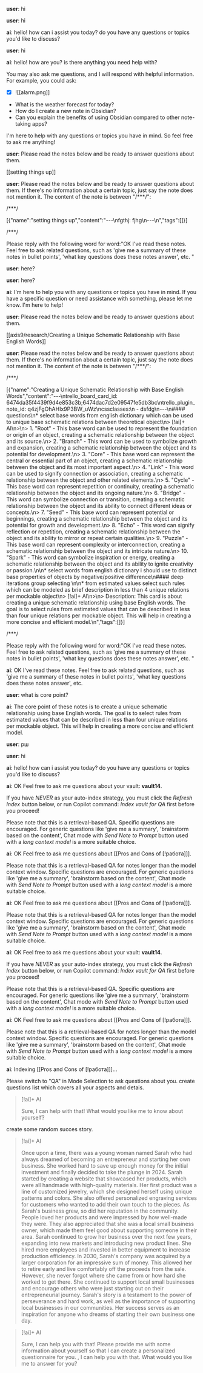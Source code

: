 **user**: hi

**user**: hi

**ai**: hello! how can i assist you today? do you have any questions or topics you'd like to discuss?

**user**: hi

**ai**: hello! how are you? is there anything you need help with?

You may also ask me questions, and I will respond with helpful information. For example, you could ask:
- [x] ![[alarm.png]]
* What is the weather forecast for today?
* How do I create a new note in Obsidian?
* Can you explain the benefits of using Obsidian compared to other note-taking apps?

I'm here to help with any questions or topics you have in mind. So feel free to ask me anything!

**user**: Please read the notes below and be ready to answer questions about them. 

[[setting things up]]

**user**: Please read the notes below and be ready to answer questions about them. If there's no information about a certain topic, just say the note does not mention it. The content of the note is between "/***/":

/***/

[{"name":"setting things up","content":"---\nfgthj: fjhg\n---\n","tags":[]}]

/***/

Please reply with the following word for word:"OK I've read these notes. Feel free to ask related questions, such as 'give me a summary of these notes in bullet points', 'what key questions does these notes answer', etc. "


**user**: here?

**user**: here?

**ai**: 
I'm here to help you with any questions or topics you have in mind. If you have a specific question or need assistance with something, please let me know. I'm here to help!

**user**: Please read the notes below and be ready to answer questions about them. 

[[axis9/research/Creating a Unique Schematic Relationship with Base English Words]]

**user**: Please read the notes below and be ready to answer questions about them. If there's no information about a certain topic, just say the note does not mention it. The content of the note is between "/***/":

/***/

[{"name":"Creating a Unique Schematic Relationship with Base English Words","content":"---\ntrello_board_card_id: 6474da35f4439f9d4e853c3b;6474dac7d2e09547fe5db3bc\ntrello_plugin_note_id: q4zjFgOhAHIx9P3BW_uWz\ncssclasses:\n  - dsfdg\n---\n#### questions\n* select base words from english dictionary which can be used to unique base schematic relations between theoretical object\n> [!ai]+ AI\n>\n> 1. \"Root\" - This base word can be used to represent the foundation or origin of an object, creating a schematic relationship between the object and its source.\n> 2. \"Branch\" - This word can be used to symbolize growth and expansion, creating a schematic relationship between the object and its potential for development.\n> 3. \"Core\" - This base word can represent the central or essential part of an object, creating a schematic relationship between the object and its most important aspect.\n> 4. \"Link\" - This word can be used to signify connection or association, creating a schematic relationship between the object and other related elements.\n> 5. \"Cycle\" - This base word can represent repetition or continuity, creating a schematic relationship between the object and its ongoing nature.\n> 6. \"Bridge\" - This word can symbolize connection or transition, creating a schematic relationship between the object and its ability to connect different ideas or concepts.\n> 7. \"Seed\" - This base word can represent potential or beginnings, creating a schematic relationship between the object and its potential for growth and development.\n> 8. \"Echo\" - This word can signify reflection or repetition, creating a schematic relationship between the object and its ability to mirror or repeat certain qualities.\n> 9. \"Puzzle\" - This base word can represent complexity or interconnection, creating a schematic relationship between the object and its intricate nature.\n> 10. \"Spark\" - This word can symbolize inspiration or energy, creating a schematic relationship between the object and its ability to ignite creativity or passion.\n\n* select words from english dictionary i should use to distinct base properties of objects by negative/positive difference\n#### deep iterations group selecting \n\n* from estimated values select such rules which can be modeled as brief description in less than 4 unique relations per mockable object\n> [!ai]+ AI\n>\n> Description: This card is about creating a unique schematic relationship using base English words. The goal is to select rules from estimated values that can be described in less than four unique relations per mockable object. This will help in creating a more concise and efficient model.\n","tags":[]}]

/***/

Please reply with the following word for word:"OK I've read these notes. Feel free to ask related questions, such as 'give me a summary of these notes in bullet points', 'what key questions does these notes answer', etc. "


**ai**:  OK I've read these notes. Feel free to ask related questions, such as 'give me a summary of these notes in bullet points', 'what key questions does these notes answer', etc.

**user**: what is core point?

**ai**: 
The core point of these notes is to create a unique schematic relationship using base English words. The goal is to select rules from estimated values that can be described in less than four unique relations per mockable object. This will help in creating a more concise and efficient model.

**user**: рш

**user**: hi

**ai**: hello! how can i assist you today? do you have any questions or topics you'd like to discuss?

**ai**: OK Feel free to ask me questions about your vault: **vault14**. 

If you have *NEVER* as your auto-index strategy, you must click the *Refresh Index* button below, or run Copilot command: *Index vault for QA* first before you proceed!

Please note that this is a retrieval-based QA. Specific questions are encouraged. For generic questions like 'give me a summary', 'brainstorm based on the content', Chat mode with *Send Note to Prompt* button used with a *long context model* is a more suitable choice.

**ai**: OK Feel free to ask me questions about [[Pros and Cons of [!работа]]]. 

Please note that this is a retrieval-based QA for notes longer than the model context window. Specific questions are encouraged. For generic questions like 'give me a summary', 'brainstorm based on the content', Chat mode with *Send Note to Prompt* button used with a *long context model* is a more suitable choice.

**ai**: OK Feel free to ask me questions about [[Pros and Cons of [!работа]]]. 

Please note that this is a retrieval-based QA for notes longer than the model context window. Specific questions are encouraged. For generic questions like 'give me a summary', 'brainstorm based on the content', Chat mode with *Send Note to Prompt* button used with a *long context model* is a more suitable choice.

**ai**: OK Feel free to ask me questions about your vault: **vault14**. 

If you have *NEVER* as your auto-index strategy, you must click the *Refresh Index* button below, or run Copilot command: *Index vault for QA* first before you proceed!

Please note that this is a retrieval-based QA. Specific questions are encouraged. For generic questions like 'give me a summary', 'brainstorm based on the content', Chat mode with *Send Note to Prompt* button used with a *long context model* is a more suitable choice.

**ai**: OK Feel free to ask me questions about [[Pros and Cons of [!работа]]]. 

Please note that this is a retrieval-based QA for notes longer than the model context window. Specific questions are encouraged. For generic questions like 'give me a summary', 'brainstorm based on the content', Chat mode with *Send Note to Prompt* button used with a *long context model* is a more suitable choice.

**ai**: Indexing [[Pros and Cons of [!работа]]]...

 Please switch to "QA" in Mode Selection to ask questions about you. create questions list which covers all your aspects and detais.
> [!ai]+ AI
>
> Sure, I can help with that! What would you like me to know about yourself?

create some random succes story.
> [!ai]+ AI
>
> Once upon a time, there was a young woman named Sarah who had always dreamed of becoming an entrepreneur and starting her own business. She worked hard to save up enough money for the initial investment and finally decided to take the plunge in 2024.
> Sarah started by creating a website that showcased her products, which were all handmade with high-quality materials. Her first product was a line of customized jewelry, which she designed herself using unique patterns and colors. She also offered personalized engraving services for customers who wanted to add their own touch to the pieces.
> As Sarah's business grew, so did her reputation in the community. People loved her products and were impressed by how well-made they were. They also appreciated that she was a local small business owner, which made them feel good about supporting someone in their area.
> Sarah continued to grow her business over the next few years, expanding into new markets and introducing new product lines. She hired more employees and invested in better equipment to increase production efficiency.
> In 2030, Sarah's company was acquired by a larger corporation for an impressive sum of money. This allowed her to retire early and live comfortably off the proceeds from the sale. However, she never forgot where she came from or how hard she worked to get there. She continued to support local small businesses and encourage others who were just starting out on their entrepreneurial journey.
> Sarah's story is a testament to the power of perseverance and hard work, as well as the importance of supporting local businesses in our communities. Her success serves as an inspiration for anyone who dreams of starting their own business one day.


> [!ai]+ AI
>
> Sure, I can help you with that! Please provide me with some information about yourself so that I can create a personalized questionnaire for you.
, I can help you with that. What would you like me to answer for you?
